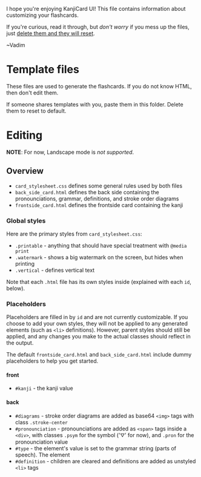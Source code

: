 I hope you're enjoying KanjiCard UI! This file contains information about customizing your flashcards.

If you're curious, read it through, but *don't worry* if you mess up the files, just <u>delete 
them and they will reset</u>.

~Vadim

# Template files
These files are used to generate the flashcards. If you do not know HTML, then don't edit them.

If someone shares templates with you, paste them in this folder. Delete them to reset to default.

# Editing

**NOTE**: For now, Landscape mode is *not supported*.

## Overview

* `card_stylesheet.css` defines some general rules used by both files
* `back_side_card.html` defines the back side containing the pronounciations, grammar, definitions, and stroke order diagrams
* `frontside_card.html` defines the frontside card containing the kanji

### Global styles

Here are the primary styles from `card_stylesheet.css`:

* `.printable` - anything that should have special treatment with `@media print`
* `.watermark` - shows a big watermark on the screen, but hides when printing
* `.vertical` - defines vertical text

Note that each `.html` file has its own styles inside (explained with each `id`, below).

### Placeholders

Placeholders are filled in by `id` and are not currently customizable.
If you choose to add your own styles, they will not be applied to any generated elements (such as `<li>` definitions).
However, parent styles should still be applied, and any changes you make to the actual classes should reflect in the output.

The default `frontside_card.html` and `back_side_card.html` include dummy placeholders to help you get started.
#### front

* `#kanji` - the kanji value

#### back
* `#diagrams` - stroke order diagrams are added as base64 `<img>` tags with class `.stroke-center`
* `#pronounciation` - pronounciations are added as `<span>` tags inside a `<div>`, with classes `.psym` for the symbol ('⛛' for now), and `.pron` for the pronounciation value
* `#type` - the element's value is set to the grammar string (parts of speech). The element
* `#definition` - children are cleared and definitions are added as unstyled `<li>` tags